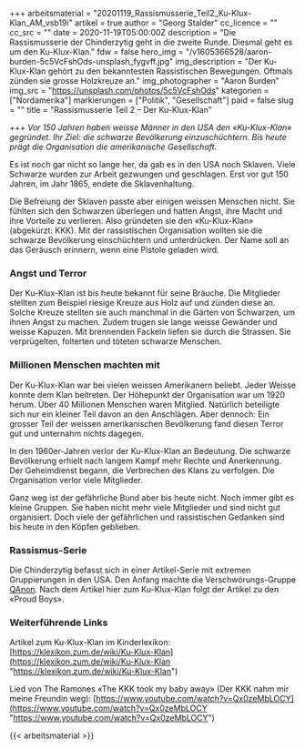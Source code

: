 +++
arbeitsmaterial = "20201119_Rassismusserie_Teil2_Ku-Klux-Klan_AM_vsb19i"
artikel = true
author = "Georg Stalder"
cc_licence = ""
cc_src = ""
date = 2020-11-19T05:00:00Z
description = "Die Rassismusserie der Chinderzytig geht in die zweite Runde. Diesmal geht es um den Ku-Klux-Klan."
fdw = false
hero_img = "/v1605366528/aaron-burden-5c5VcFshOds-unsplash_fygvff.jpg"
img_description = "Der Ku-Klux-Klan gehört zu den bekanntesten Rassistischen Bewegungen. Oftmals zünden sie grosse Holzkreuze an."
img_photographer = "Aaron Burden"
img_src = "https://unsplash.com/photos/5c5VcFshOds"
kategorien = ["Nordamerika"]
markierungen = ["Politik", "Gesellschaft"]
paid = false
slug = ""
title = "Rassismusserie Teil 2 – Der Ku-Klux-Klan"

+++
_Vor 150 Jahren haben weisse Männer in den USA den «Ku-Klux-Klan» gegründet. Ihr Ziel: die schwarze Bevölkerung einzuschüchtern. Bis heute prägt die Organisation die amerikanische Gesellschaft._

Es ist noch gar nicht so lange her, da gab es in den USA noch Sklaven. Viele Schwarze wurden zur Arbeit gezwungen und geschlagen. Erst vor gut 150 Jahren, im Jahr 1865, endete die Sklavenhaltung.

Die Befreiung der Sklaven passte aber einigen weissen Menschen nicht. Sie fühlten sich den Schwarzen überlegen und hatten Angst, ihre Macht und ihre Vorteile zu verlieren. Also gründeten sie den «Ku-Klux-Klan» (abgekürzt: KKK). Mit der rassistischen Organisation wollten sie die schwarze Bevölkerung einschüchtern und unterdrücken. Der Name soll an das Geräusch erinnern, wenn eine Pistole geladen wird.

### Angst und Terror

Der Ku-Klux-Klan ist bis heute bekannt für seine Bräuche. Die Mitglieder stellten zum Beispiel riesige Kreuze aus Holz auf und zünden diese an. Solche Kreuze stellten sie auch manchmal in die Gärten von Schwarzen, um ihnen Angst zu machen. Zudem trugen sie lange weisse Gewänder und weisse Kapuzen. Mit brennenden Fackeln liefen sie durch die Strassen. Sie verprügelten, folterten und töteten schwarze Menschen.

### Millionen Menschen machten mit

Der Ku-Klux-Klan war bei vielen weissen Amerikanern beliebt. Jeder Weisse konnte dem Klan beitreten. Der Höhepunkt der Organisation war um 1920 herum. Über 40 Millionen Menschen waren Mitglied. Natürlich beteiligte sich nur ein kleiner Teil davon an den Anschlägen. Aber dennoch: Ein grosser Teil der weissen amerikanischen Bevölkerung fand diesen Terror gut und unternahm nichts dagegen.

In den 1960er-Jahren verlor der Ku-Klux-Klan an Bedeutung. Die schwarze Bevölkerung erhielt nach langem Kampf mehr Rechte und Anerkennung. Der Geheimdienst begann, die Verbrechen des Klans zu verfolgen. Die Organisation verlor viele Mitglieder.

Ganz weg ist der gefährliche Bund aber bis heute nicht. Noch immer gibt es kleine Gruppen. Sie haben nicht mehr viele Mitglieder und sind nicht gut organisiert. Doch viele der gefährlichen und rassistischen Gedanken sind bis heute in den Köpfen geblieben.

### Rassismus-Serie

Die Chinderzytig befasst sich in einer Artikel-Serie mit extremen Gruppierungen in den USA. Den Anfang machte die Verschwörungs-Gruppe [QAnon](https://www.chinderzytig.ch/rassismusserie-teil-1-qanon-die-verschworungs-fanatiker-aus-dem-internet/). Nach dem Artikel hier zum Ku-Klux-Klan folgt der Artikel zu den «Proud Boys».

### Weiterführende Links

Artikel zum Ku-Klux-Klan im Kinderlexikon: [https://klexikon.zum.de/wiki/Ku-Klux-Klan](https://klexikon.zum.de/wiki/Ku-Klux-Klan "https://klexikon.zum.de/wiki/Ku-Klux-Klan")

Lied von The Ramones «The KKK took my baby away» (Der KKK nahm mir meine Freundin weg): [https://www.youtube.com/watch?v=Qx0zeMbLOCY](https://www.youtube.com/watch?v=Qx0zeMbLOCY "https://www.youtube.com/watch?v=Qx0zeMbLOCY")




{{< arbeitsmaterial >}}

